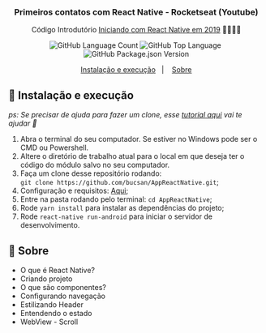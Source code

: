 <h3 align="center">
Primeiros contatos com React Native - Rocketseat (Youtube)
</h3>

<p align="center">Código Introdutório <a href="https://youtu.be/XcU9GEUZTQA">Iniciando com React Native em 2019</a> 🚀👨🏻‍🚀</p>

<p align="center">
  <img alt="GitHub Language Count" src="https://img.shields.io/github/languages/count/bucsan/AppReactNative" />

  <img alt="GitHub Top Language" src="https://img.shields.io/github/languages/top/bucsan/AppReactNative" />

<img alt="" src="https://img.shields.io/github/repo-size/bucsan/AppReactNative" />

  <img alt="GitHub Package.json Version" src="https://img.shields.io/github/package-json/v/bucsan/AppReactNative" />

<p align="center">
  <a href="#-instalacao-e-execução">Instalação e execução</a>&nbsp;&nbsp;&nbsp;|&nbsp;&nbsp;&nbsp;
  <a href="#-sobre">Sobre</a>
</p>

## 🚀 Instalação e execução

_ps: Se precisar de ajuda para fazer um clone, esse [tutorial aqui](https://help.github.com/pt/github/creating-cloning-and-archiving-repositories/cloning-a-repository) vai te ajudar 💖_

1. Abra o terminal do seu computador. Se estiver no Windows pode ser o CMD ou Powershell.
2. Altere o diretório de trabalho atual para o local em que deseja ter o código do módulo salvo no seu computador.
3. Faça um clone desse repositório rodando: <br> `git clone https://github.com/bucsan/AppReactNative.git`;
4. Configuração e requisitos: [Aqui](http://https://react-native.rocketseat.dev/android/windows "Configuração de ambiente");
5. Entre na pasta rodando pelo terminal: `cd AppReactNative`;
6. Rode `yarn install` para instalar as dependências do projeto;
7. Rode `react-native run-android` para iniciar o servidor de desenvolvimento.

## 🤔 Sobre

- O que é React Native?
- Criando projeto
- O que são componentes?
- Configurando navegação
- Estilizando Header
- Entendendo o estado
- WebView - Scroll


